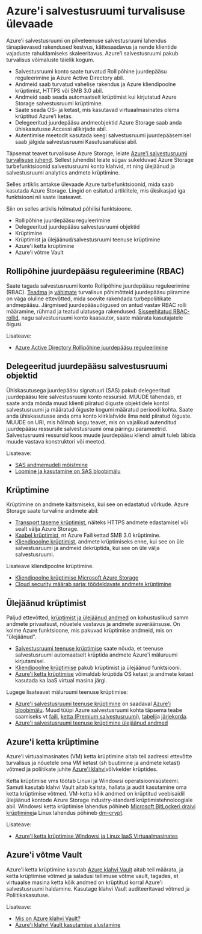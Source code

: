 <properties
   pageTitle="Azure'i salvestusruumi turvalisuse ülevaade | Microsoft Azure'i"
   description=" Azure'i salvestusruumi on pilveteenuse salvestusruumi lahendus tänapäevased rakendused kestvus, kättesaadavus ja nende klientide vajaduste rahuldamiseks skaleeritavus. Selles artiklis antakse ülevaade tuum Azure turbefunktsioonid, mida saab kasutada Azure Storage. "
   services="security"
   documentationCenter="na"
   authors="TerryLanfear"
   manager="MBaldwin"
   editor="TomSh"/>

<tags
   ms.service="security"
   ms.devlang="na"
   ms.topic="article"
   ms.tgt_pltfrm="na"
   ms.workload="na"
   ms.date="09/16/2016"
   ms.author="terrylan"/>

# <a name="azure-storage-security-overview"></a>Azure'i salvestusruumi turvalisuse ülevaade

Azure'i salvestusruumi on pilveteenuse salvestusruumi lahendus tänapäevased rakendused kestvus, kättesaadavus ja nende klientide vajaduste rahuldamiseks skaleeritavus. Azure'i salvestusruumi pakub turvalisus võimaluste täielik kogum.

- Salvestusruumi konto saate turvatud Rollipõhine juurdepääsu reguleerimine ja Azure Active Directory abil.
- Andmeid saab turvatud vahelise rakendus ja Azure kliendipoolne krüptimist, HTTPS või SMB 3.0 abil.
- Andmeid saab seada automaatselt krüptimist kui kirjutatud Azure Storage salvestusruumi krüptimine.
- Saate seada OS- ja ketast, mis kasutavad virtuaalmasinates olema krüptitud Azure'i ketas.
- Delegeeritud juurdepääsu andmeobjektid Azure Storage saab anda ühiskasutusse Accessi allkirjade abil.
- Autentimise meetodit kasutada keegi salvestusruumi juurdepääsemisel saab jälgida salvestusruumi Kasutusanalüüsi abil.

Täpsemat teavet turvalisuse Azure Storage, leiate [Azure'i salvestusruumi turvalisuse juhend](../storage/storage-security-guide.md). Sellest juhendist leiate sügav sukelduvad Azure Storage turbefunktsioonid salvestusruumi konto klahvid, nt ning ülejäänud ja salvestusruumi analytics andmete krüptimine.

Selles artiklis antakse ülevaade Azure turbefunktsioonid, mida saab kasutada Azure Storage. Lingid on esitatud artiklitele, mis üksikasjad iga funktsiooni nii saate lisateavet.

Siin on selles artiklis hõlmatud põhilisi funktsioone.

- Rollipõhine juurdepääsu reguleerimine
- Delegeeritud juurdepääsu salvestusruumi objektid
- Krüptimine
- Krüptimist ja ülejäänud/salvestusruumi teenuse krüptimine
- Azure'i ketta krüptimine
- Azure'i võtme Vault

## <a name="role-based-access-control-rbac"></a>Rollipõhine juurdepääsu reguleerimine (RBAC)

Saate tagada salvestusruumi konto Rollipõhine juurdepääsu reguleerimine (RBAC). [Teadma](https://en.wikipedia.org/wiki/Need_to_know) ja [vähimate](https://en.wikipedia.org/wiki/Principle_of_least_privilege) turvalisus põhimõtteid juurdepääsu piiramine on väga oluline ettevõtted, mida soovite rakendada turbepoliitikate andmepääsu. Järgmised juurdepääsuõigused on antud vastav RBAC rolli määramine, rühmad ja teatud ulatusega rakendused. [Sisseehitatud RBAC-rollid](../active-directory/role-based-access-built-in-roles.md), nagu salvestusruumi konto kaasautor, saate määrata kasutajatele õigusi.

Lisateave:

- [Azure Active Directory Rollipõhine juurdepääsu reguleerimine](../active-directory/role-based-access-control-configure.md)

## <a name="delegated-access-to-storage-objects"></a>Delegeeritud juurdepääsu salvestusruumi objektid

Ühiskasutusega juurdepääsu signatuuri (SAS) pakub delegeeritud juurdepääsu teie salvestusruumi konto ressursid. MUUDE tähendab, et saate anda mõnda muud klienti piiratud õiguste objektidele kontol salvestusruumi ja määratud õiguste kogumi määratud perioodi kohta. Saate anda ühiskasutusse anda oma konto kiirklahvide ilma neid piiratud õiguste. MUUDE on URI, mis hõlmab kogu teavet, mis on vajalikud autenditud juurdepääsu ressursile salvestusruumi oma päringu parameetrid. Salvestusruumi ressursid koos muude juurdepääsu kliendi ainult tuleb läbida muude vastava konstruktori või meetod.

Lisateave:

- [SAS andmemudeli mõistmine](../storage/storage-dotnet-shared-access-signature-part-1.md)
- [Loomine ja kasutamine on SAS bloobimälu](../storage/storage-dotnet-shared-access-signature-part-2.md)

## <a name="encryption-in-transit"></a>Krüptimine
Krüptimine on andmete kaitsmiseks, kui see on edastatud võrkude. Azure Storage saate turvaline andmete abil:

- [Transport taseme krüptimist](../storage/storage-security-guide.md#encryption-in-transit), näiteks HTTPS andmete edastamisel või sealt välja Azure Storage.
- [Kaabel krüptimist](../storage/storage-security-guide.md#using-encryption-during-transit-with-azure-file-shares), nt Azure Failikettad SMB 3.0 krüptimine.
- [Kliendipoolne krüptimist](../storage/storage-security-guide.md#using-client-side-encryption-to-secure-data-that-you-send-to-storage), andmete krüptimiseks enne, kui see on üle salvestusruumi ja andmeid dekrüptida, kui see on üle välja salvestusruumi.

Lisateave kliendipoolne krüptimine.

- [Kliendipoolne krüptimise Microsoft Azure Storage](https://blogs.msdn.microsoft.com/windowsazurestorage/2015/04/28/client-side-encryption-for-microsoft-azure-storage-preview/)
- [Cloud security määrab sarja: töödeldavate andmete krüptimine](http://blogs.microsoft.com/cybertrust/2015/08/10/cloud-security-controls-series-encrypting-data-in-transit/)

## <a name="encryption-at-rest"></a>Ülejäänud krüptimist

Paljud ettevõtted, [krüptimist ja ülejäänud andmed](https://blogs.microsoft.com/cybertrust/2015/09/10/cloud-security-controls-series-encrypting-data-at-rest/) on kohustuslikud samm andmete privaatsust, nõuetele vastavus ja andmete suveräänsuse. On kolme Azure funktsioone, mis pakuvad krüptimise andmeid, mis on "ülejäänud".

- [Salvestusruumi teenuse krüptimise](../storage/storage-security-guide.md#encryption-at-rest) saate nõuda, et teenuse salvestusruumi automaatselt krüptida andmete Azure'i mäluruumi kirjutamisel.
- [Kliendipoolne krüptimise](../storage/storage-security-guide.md#client-side-encryption) pakub krüptimist ja ülejäänud funktsiooni.
- [Azure'i ketta krüptimise](../storage/storage-security-guide.md#using-azure-disk-encryption-to-encrypt-disks-used-by-your-virtual-machines) võimaldab krüptida OS ketast ja andmete ketast kasutada ka IaaS virtual masina järgi.

Lugege lisateavet mäluruumi teenuse krüptimise:

- [Azure'i salvestusruumi teenuse krüptimine](https://azure.microsoft.com/services/storage/) on saadaval [Azure'i bloobimälu](https://azure.microsoft.com/services/storage/blobs/). Muud tüüpi Azure salvestusruumi kohta täpsema teabe saamiseks vt [faili](https://azure.microsoft.com/services/storage/files/), [ketta (Premium salvestusruumi)](https://azure.microsoft.com/services/storage/premium-storage/), [tabeli](https://azure.microsoft.com/services/storage/tables/)ja [järjekorda](https://azure.microsoft.com/services/storage/queues/).
- [Azure'i salvestusruumi teenuse krüptimine ülejäänud andmed](../storage/storage-service-encryption.md)

## <a name="azure-disk-encryption"></a>Azure'i ketta krüptimine

Azure'i virtuaalmasinates (VM) ketta krüptimine aitab teil aadressi ettevõtte turvalisus ja nõuetele oma VM ketast (sh buutimine ja andmete ketast) võtmed ja poliitikate juhite [Azure'i klahvi](https://azure.microsoft.com/services/key-vault/)võlvkelder krüptides.

Ketta krüptimise vms töötab Linuxi ja Windowsi operatsioonisüsteemi. Samuti kasutab klahvi Vault aitab kaitsta, hallata ja audit kasutamine oma ketta krüptimise võtmed. VM-ketta kõik andmed on krüptitud veebisaidil ülejäänud kontode Azure Storage industry-standard krüptimistehnoloogiale abil. Windowsi ketta krüptimise lahendus põhineb [Microsoft BitLockeri draivi krüptimine](https://technet.microsoft.com/library/cc732774.aspx)ja Linux lahendus põhineb [dm-crypt](https://en.wikipedia.org/wiki/Dm-crypt).

Lisateave:

- [Azure'i ketta krüptimise Windowsi ja Linux IaaS Virtuaalmasinates](https://gallery.technet.microsoft.com/Azure-Disk-Encryption-for-a0018eb0)

## <a name="azure-key-vault"></a>Azure'i võtme Vault

Azure'i ketta krüptimine kasutab [Azure klahvi Vault](https://azure.microsoft.com/services/key-vault/) aitab teil määrata, ja ketta krüptimise võtmed ja saladusi tellimuse võtme vault, tagades, et virtuaalse masina ketta kõik andmed on krüptitud korral Azure'i salvestusruumi haldamine. Kasutage klahvi Vault auditeeritavad võtmed ja Poliitikakasutuse.

Lisateave:

- [Mis on Azure klahvi Vault?](../key-vault/key-vault-whatis.md)
- [Azure'i klahvi Vault kasutamise alustamine](../key-vault/key-vault-get-started.md)
